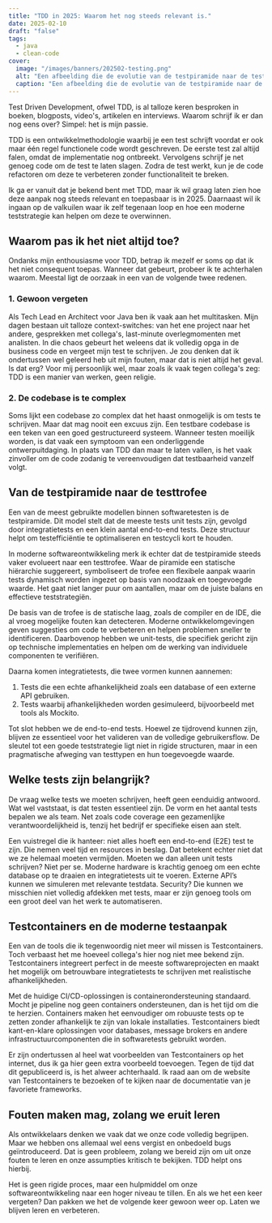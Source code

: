 ```yaml
---
title: "TDD in 2025: Waarom het nog steeds relevant is."
date: 2025-02-10
draft: "false"
tags:
  - java
  - clean-code
cover:
  image: "/images/banners/202502-testing.png"
  alt: "Een afbeelding die de evolutie van de testpiramide naar de testtrofee illustreert."
  caption: "Een afbeelding die de evolutie van de testpiramide naar de testtrofee illustreert."
---
```


Test Driven Development, ofwel TDD, is al talloze keren besproken in boeken, blogposts, video's, artikelen en interviews. Waarom schrijf ik er dan nog eens over? Simpel: het is mijn passie.

TDD is een ontwikkelmethodologie waarbij je een test schrijft voordat er ook maar één regel functionele code wordt geschreven. De eerste test zal altijd falen, omdat de implementatie nog ontbreekt. Vervolgens schrijf je net genoeg code om de test te laten slagen. Zodra de test werkt, kun je de code refactoren om deze te verbeteren zonder functionaliteit te breken.

Ik ga er vanuit dat je bekend bent met TDD, maar ik wil graag laten zien hoe deze aanpak nog steeds relevant en toepasbaar is in 2025. Daarnaast wil ik ingaan op de valkuilen waar ik zelf tegenaan loop en hoe een moderne teststrategie kan helpen om deze te overwinnen.

## Waarom pas ik het niet altijd toe?

Ondanks mijn enthousiasme voor TDD, betrap ik mezelf er soms op dat ik het niet consequent toepas. Wanneer dat gebeurt, probeer ik te achterhalen waarom. Meestal ligt de oorzaak in een van de volgende twee redenen.

### 1. Gewoon vergeten

Als Tech Lead en Architect voor Java ben ik vaak aan het multitasken. Mijn dagen bestaan uit talloze context-switches: van het ene project naar het andere, gesprekken met collega's, last-minute overlegmomenten met analisten. In die chaos gebeurt het weleens dat ik volledig opga in de business code en vergeet mijn test te schrijven. Je zou denken dat ik ondertussen wel geleerd heb uit mijn fouten, maar dat is niet altijd het geval. Is dat erg? Voor mij persoonlijk wel, maar zoals ik vaak tegen collega's zeg: TDD is een manier van werken, geen religie.

### 2. De codebase is te complex

Soms lijkt een codebase zo complex dat het haast onmogelijk is om tests te schrijven. Maar dat mag nooit een excuus zijn. Een testbare codebase is een teken van een goed gestructureerd systeem. Wanneer testen moeilijk worden, is dat vaak een symptoom van een onderliggende ontwerpuitdaging. In plaats van TDD dan maar te laten vallen, is het vaak zinvoller om de code zodanig te vereenvoudigen dat testbaarheid vanzelf volgt.

## Van de testpiramide naar de testtrofee

Een van de meest gebruikte modellen binnen softwaretesten is de testpiramide. Dit model stelt dat de meeste tests unit tests zijn, gevolgd door integratietests en een klein aantal end-to-end tests. Deze structuur helpt om testefficiëntie te optimaliseren en testcycli kort te houden.

In moderne softwareontwikkeling merk ik echter dat de testpiramide steeds vaker evolueert naar een testtrofee. Waar de piramide een statische hiërarchie suggereert, symboliseert de trofee een flexibele aanpak waarin tests dynamisch worden ingezet op basis van noodzaak en toegevoegde waarde. Het gaat niet langer puur om aantallen, maar om de juiste balans en effectieve teststrategiën.

De basis van de trofee is de statische laag, zoals de compiler en de IDE, die al vroeg mogelijke fouten kan detecteren. Moderne ontwikkelomgevingen geven suggesties om code te verbeteren en helpen problemen sneller te identificeren. Daarbovenop hebben we unit-tests, die specifiek gericht zijn op technische implementaties en helpen om de werking van individuele componenten te verifiëren.

Daarna komen integratietests, die twee vormen kunnen aannemen:
1. Tests die een echte afhankelijkheid zoals een database of een externe API gebruiken.
2. Tests waarbij afhankelijkheden worden gesimuleerd, bijvoorbeeld met tools als Mockito.

Tot slot hebben we de end-to-end tests. Hoewel ze tijdrovend kunnen zijn, blijven ze essentieel voor het valideren van de volledige gebruikersflow. De sleutel tot een goede teststrategie ligt niet in rigide structuren, maar in een pragmatische afweging van testtypen en hun toegevoegde waarde.

## Welke tests zijn belangrijk?

De vraag welke tests we moeten schrijven, heeft geen eenduidig antwoord. Wat wel vaststaat, is dat testen essentieel zijn. De vorm en het aantal tests bepalen we als team. Net zoals code coverage een gezamenlijke verantwoordelijkheid is, tenzij het bedrijf er specifieke eisen aan stelt.

Een vuistregel die ik hanteer: niet alles hoeft een end-to-end (E2E) test te zijn. Die nemen veel tijd en resources in beslag. Dat betekent echter niet dat we ze helemaal moeten vermijden. Moeten we dan alleen unit tests schrijven? Niet per se. Moderne hardware is krachtig genoeg om een echte database op te draaien en integratietests uit te voeren. Externe API’s kunnen we simuleren met relevante testdata. Security? Die kunnen we misschien niet volledig afdekken met tests, maar er zijn genoeg tools om een groot deel van het werk te automatiseren.

## Testcontainers en de moderne testaanpak

Een van de tools die ik tegenwoordig niet meer wil missen is Testcontainers. Toch verbaast het me hoeveel collega's hier nog niet mee bekend zijn. Testcontainers integreert perfect in de meeste softwareprojecten en maakt het mogelijk om betrouwbare integratietests te schrijven met realistische afhankelijkheden.

Met de huidige CI/CD-oplossingen is containerondersteuning standaard. Mocht je pipeline nog geen containers ondersteunen, dan is het tijd om die te herzien. Containers maken het eenvoudiger om robuuste tests op te zetten zonder afhankelijk te zijn van lokale installaties. Testcontainers biedt kant-en-klare oplossingen voor databases, message brokers en andere infrastructuurcomponenten die in softwaretests gebruikt worden.

Er zijn ondertussen al heel wat voorbeelden van Testcontainers op het internet, dus ik ga hier geen extra voorbeeld toevoegen. Tegen de tijd dat dit gepubliceerd is, is het alweer achterhaald. Ik raad aan om de website van Testcontainers te bezoeken of te kijken naar de documentatie van je favoriete frameworks.

## Fouten maken mag, zolang we eruit leren

Als ontwikkelaars denken we vaak dat we onze code volledig begrijpen. Maar we hebben ons allemaal wel eens vergist en onbedoeld bugs geïntroduceerd. Dat is geen probleem, zolang we bereid zijn om uit onze fouten te leren en onze assumpties kritisch te bekijken. TDD helpt ons hierbij.

Het is geen rigide proces, maar een hulpmiddel om onze softwareontwikkeling naar een hoger niveau te tillen. En als we het een keer vergeten? Dan pakken we het de volgende keer gewoon weer op. Laten we blijven leren en verbeteren.

